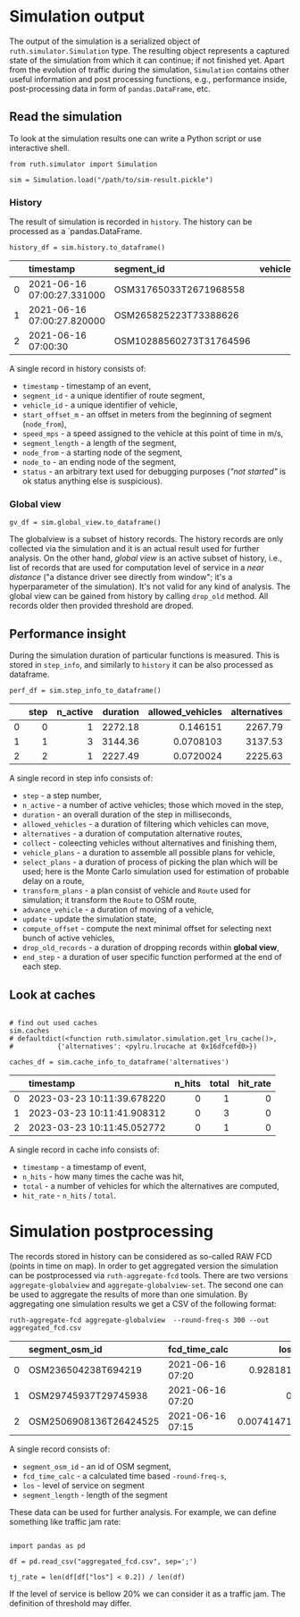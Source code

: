 # Simulation output

The output of the simulation is a serialized object of `ruth.simulator.Simulation` type. The resulting object represents a captured state of the simulation from which it can continue; if not finished yet. Apart from the evolution of traffic during the simulation, `Simulation` contains other useful information and post processing functions, e.g., performance inside, post-processing data in form of `pandas.DataFrame`, etc.

## Read the simulation

To look at the simulation results one can write a Python script or use interactive shell.

```jupyterpython
from ruth.simulator import Simulation

sim = Simulation.load("/path/to/sim-result.pickle")
```

### History
The result of simulation is recorded in `history`. The history can be processed as a `pandas.DataFrame.

```jupyterpython
history_df = sim.history.to_dataframe()
```
|    | timestamp                  | segment_id              |   vehicle_id |   start_offset_m |   speed_mps |   segment_length | status      |   node_from |    node_to |
|---:|:---------------------------|:------------------------|-------------:|-----------------:|------------:|-----------------:|:------------|------------:|-----------:|
|  0 | 2021-06-16 07:00:27.331000 | OSM31765033T2671968558  |            3 |          19.425  |     8.33333 |          218.052 | not started |    31765033 | 2671968558 |
|  1 | 2021-06-16 07:00:27.820000 | OSM265825223T73388626   |            1 |          15.1667 |     8.33333 |           67.275 | not started |   265825223 |   73388626 |
|  2 | 2021-06-16 07:00:30        | OSM10288560273T31764596 |            4 |          69.4444 |    13.8889  |          118.922 | not started | 10288560273 |   31764596 |

A single record in history consists of:

* `timestamp` - timestamp of an event,
* `segment_id` - a unique identifier of route segment,
* `vehicle_id` - a unique identifier of vehicle,
* `start_offset_m` - an offset in meters from the beginning of segment (`node_from`),
* `speed_mps` - a speed assigned to the vehicle at this point of time in m/s,
* `segment_length` - a length of the segment,
* `node_from` - a starting node of the segment,
* `node_to` - an ending node of the segment,
* `status` - an arbitrary text used for debugging purposes (_"not started"_ is ok status anything else is suspicious).

### Global view

```jupyterpython
gv_df = sim.global_view.to_dataframe()
```

The globalview is a subset of history records. The history records are only collected via the simulation and it is an actual result used for further analysis. On the other hand, _global view_ is an active subset of history, i.e., list of records that are used for computation level of service in a _near distance_ ("a distance driver see directly from window"; it's a hyperparameter of the simulation). It's not valid for any kind of analysis. The global view can be gained from history by calling `drop_old` method. All records older then provided threshold are droped.

## Performance insight

During the simulation duration of particular functions is measured. This is stored in `step_info`, and similarly to `history` it can be also processed as dataframe.

```jupyterpython
perf_df = sim.step_info_to_dataframe()
```
|    |   step |   n_active |   duration |   allowed_vehicles |   alternatives |    collect |   vehicle_plans |   select_plans |   transform_plans |   advance_vehicle |    update |   compute_offset |   drop_old_records |   end_step |
|---:|-------:|-----------:|-----------:|-------------------:|---------------:|-----------:|----------------:|---------------:|------------------:|------------------:|----------:|-----------------:|-------------------:|-----------:|
|  0 |      0 |          1 |    2272.18 |          0.146151  |        2267.79 | 0.00524521 |      0.0038147  |        3.75414 |         0.211954  |         0.157356  | 0.0331402 |        0.0119209 |         0.00405312 | 0.00190735 |
|  1 |      1 |          3 |    3144.36 |          0.0708103 |        3137.53 | 0.0100136  |      0.00691414 |        6.30188 |         0.136137  |         0.220299  | 0.0469685 |        0.0140667 |         0.00500679 | 0.0038147  |
|  2 |      2 |          1 |    2227.49 |          0.0720024 |        2225.63 | 0.00691414 |      0.00286102 |        1.60289 |         0.0360012 |         0.0760555 | 0.0309944 |        0.0119209 |         0.00476837 | 0.00119209 |

A single record in step info consists of:

* `step` - a step number,
* `n_active` - a number of active vehicles; those which moved in the step,
* `duration` - an overall duration of the step in milliseconds,
* `allowed_vehicles` - a duration of filtering which vehicles can move,
* `alternatives` - a duration of computation alternative routes,
* `collect` - coleecting vehicles without alternatives and finishing them,
* `vehicle_plans` - a duration to assemble all possible plans for vehicle,
* `select_plans` - a duration of process of picking the plan which will be used; here is the Monte Carlo simulation used for estimation of probable delay on a route,
* `transform_plans` - a plan consist of vehicle and `Route` used for simulation; it transform the `Route` to OSM route,
* `advance_vehicle` - a duration of moving of a vehicle,
* `update` - update the simulation state,
* `compute_offset` - compute the next minimal offset for selecting next bunch of active vehicles,
* `drop_old_records` - a duration of dropping records within **global view**,
* `end_step` - a duration of user specific function performed at the end of each step.


## Look at caches
```jupyternotebook

# find out used caches
sim.caches
# defaultdict(<function ruth.simulator.simulation.get_lru_cache()>,
#           {'alternatives': <pylru.lrucache at 0x16dfcefd0>})

caches_df = sim.cache_info_to_dataframe('alternatives')
```

|    | timestamp                  |   n_hits |   total |   hit_rate |
|---:|:---------------------------|---------:|--------:|-----------:|
|  0 | 2023-03-23 10:11:39.678220 |        0 |       1 |          0 |
|  1 | 2023-03-23 10:11:41.908312 |        0 |       3 |          0 |
|  2 | 2023-03-23 10:11:45.052772 |        0 |       1 |          0 |

A single record in cache info consists of:

* `timestamp` - a timestamp of event,
* `n_hits`  - how many times the cache was hit,
* `total` - a number of vehicles for which the alternatives are computed,
* `hit_rate` - `n_hits` / `total`.



# Simulation postprocessing

The records stored in history can be considered as so-called RAW FCD (points in time on map). In order to get aggregated version the simulation can be postprocessed via `ruth-aggregate-fcd` tools. There are two versions `aggregate-globalview` and `aggregate-globalview-set`. The second one can be used to aggregate the results of more than one simulation. By aggregating one simulation results we get a CSV of the following format:

```jupyternotebook
ruth-aggregate-fcd aggregate-globalview  --round-freq-s 300 --out aggregated_fcd.csv
```

|    | segment_osm_id         | fcd_time_calc    |        los |   segment_length |
|---:|:-----------------------|:-----------------|-----------:|-----------------:|
|  0 | OSM236504238T694219    | 2021-06-16 07:20 | 0.928181   |          373.471 |
|  1 | OSM29745937T29745938   | 2021-06-16 07:20 | 0          |           43.018 |
|  2 | OSM2506908136T26424525 | 2021-06-16 07:15 | 0.00741471 |           48.714 |

A single record consists of:
* `segment_osm_id` - an id of OSM segment,
* `fcd_time_calc` - a calculated time based `-round-freq-s`,
* `los` - level of service on segment
* `segment_length` - length of the segment

These data can be used for further analysis. For example, we can define something like traffic jam rate:

```jupyternotebook

import pandas as pd

df = pd.read_csv("aggregated_fcd.csv", sep=';')

tj_rate = len(df[df["los"] < 0.2]) / len(df)
```

If the level of service is bellow 20% we can consider it as a traffic jam. The definition of threshold may differ.
 
